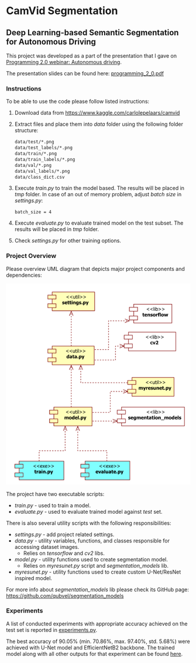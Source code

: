 # CamVid Segmentation
## Deep Learning-based Semantic Segmentation for Autonomous Driving 

This project was developed as a part of the presentation that I gave on 
[Programming 2.0 webinar: Autonomous driving](https://www.linkedin.com/comm/events/programming2-0webinara-autonomo6755030263207665664/?midToken=AQFX82zhIzGESQ&midSig=0sAnpP38IfB9A1&trk=eml-email_attendee_confirmation_01-null-1-null&trkEmail=eml-email_attendee_confirmation_01-null-1-null-null-20bu8g%7Ekjv6l6my%7Ek1-null-neptune%2Fprofessional%7Eevent%2Eoverview&lipi=urn%3Ali%3Apage%3Aemail_email_attendee_confirmation_01%3BTGiLQOQHQgGgOx7%2FeYPiiw%3D%3D).

The presentation slides can be found here: 
[programming_2_0.pdf](./docs/programming_2_0.pdf)

### Instructions 

To be able to use the code please follow listed instructions:

1)  Download data from https://www.kaggle.com/carlolepelaars/camvid
 
2)  Extract files and place them into *data* folder using the following folder structure:
    ```    
    data/test/*.png
    data/test_labels/*.png
    data/train/*.png
    data/train_labels/*.png
    data/val/*.png
    data/val_labels/*.png
    data/class_dict.csv
    ```

4) Execute *train.py* to train the model based. The results will be placed in *tmp* folder. In case of an out of memory problem, adjust *batch size* in *settings.py*:  
   ```
   batch_size = 4
   ```
   
5) Execute *evaluate.py* to evaluate trained model on the test subset. The results will be placed in *tmp* folder.

6) Check *settings.py* for other training options.

### Project Overview

Please overview UML diagram that depicts major project components and dependencies:

![UML Component Diagram](./docs/uml_model.png)

The project have two executable scripts: 
* *train.py* - used to train a model.
* *evaluate.py* - used to evaluate trained model against *test* set.

There is also several utility scripts with the following responsibilities:
* *settings.py* - add project related settings.
* *data.py* - utility variables, functions, and classes responsible for accessing dataset images. 
  * Relies on *tensorflow* and *cv2* libs.
* *model.py* - utility functions used to create segmentation model. 
  * Relies on *myresunet.py* script and *segmentation_models* lib.
* *myresunet.py* - utility functions used to create custom U-Net/ResNet inspired model.

For more info about *segmentation_models* lib please check its GitHub page:
https://github.com/qubvel/segmentation_models

### Experiments

A list of conducted experiments with appropriate accuracy achieved on the test set is reported in 
[experiments.py](./results/experiments.csv).

The best accuracy of 90.05% (min. 70.86%, max. 97.40%, std. 5.68%) were achieved with U-Net model and EfficientNetB2 backbone. 
The trained model along with all other outputs for that experiment can be found 
[here](./results/unet_efficientnetb2_bs4/).

